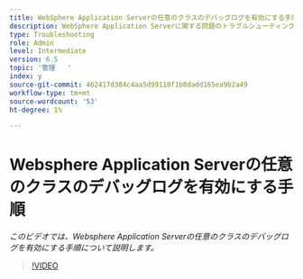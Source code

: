 ```yaml
---
title: WebSphere Application Serverの任意のクラスのデバッグログを有効にする手順
description: WebSphere Application Serverに関する問題のトラブルシューティング用にデバッグログを設定する
type: Troubleshooting
role: Admin
level: Intermediate
version: 6.5
topic: '管理   '
index: y
source-git-commit: 462417d384c4aa5d99110f1b8dadd165ea9b2a49
workflow-type: tm+mt
source-wordcount: '53'
ht-degree: 1%

---
```



# Websphere Application Serverの任意のクラスのデバッグログを有効にする手順

*このビデオでは、Websphere Application Serverの任意のクラスのデバッグログを有効にする手順について説明します。*

>[!VIDEO](https://video.tv.adobe.com/v/335523?quality=9&learn=on)